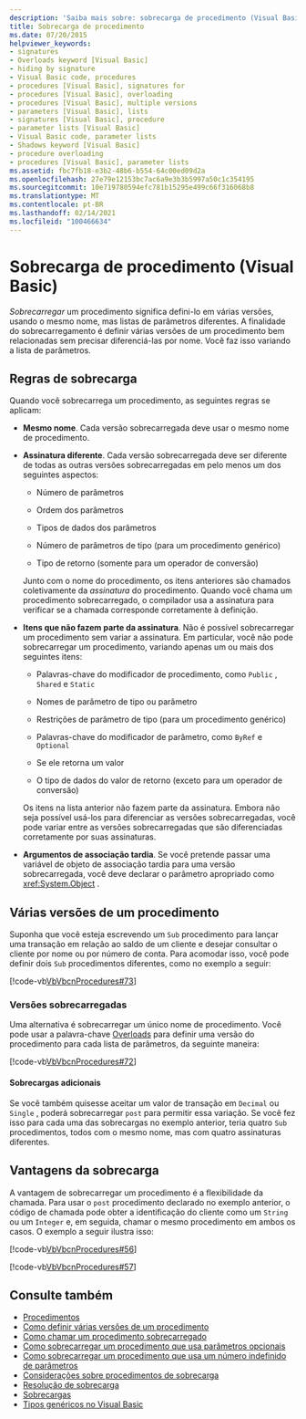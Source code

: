 ```yaml
---
description: 'Saiba mais sobre: sobrecarga de procedimento (Visual Basic)'
title: Sobrecarga de procedimento
ms.date: 07/20/2015
helpviewer_keywords:
- signatures
- Overloads keyword [Visual Basic]
- hiding by signature
- Visual Basic code, procedures
- procedures [Visual Basic], signatures for
- procedures [Visual Basic], overloading
- procedures [Visual Basic], multiple versions
- parameters [Visual Basic], lists
- signatures [Visual Basic], procedure
- parameter lists [Visual Basic]
- Visual Basic code, parameter lists
- Shadows keyword [Visual Basic]
- procedure overloading
- procedures [Visual Basic], parameter lists
ms.assetid: fbc7fb18-e3b2-48b6-b554-64c00ed09d2a
ms.openlocfilehash: 27e79e12153bc7ac6a9e3b3b5997a50c1c354195
ms.sourcegitcommit: 10e719780594efc781b15295e499c66f316068b8
ms.translationtype: MT
ms.contentlocale: pt-BR
ms.lasthandoff: 02/14/2021
ms.locfileid: "100466634"
---
```

# <a name="procedure-overloading-visual-basic"></a>Sobrecarga de procedimento (Visual Basic)

*Sobrecarregar* um procedimento significa defini-lo em várias versões, usando o mesmo nome, mas listas de parâmetros diferentes. A finalidade do sobrecarregamento é definir várias versões de um procedimento bem relacionadas sem precisar diferenciá-las por nome. Você faz isso variando a lista de parâmetros.

## <a name="overloading-rules"></a>Regras de sobrecarga

Quando você sobrecarrega um procedimento, as seguintes regras se aplicam:

- **Mesmo nome**. Cada versão sobrecarregada deve usar o mesmo nome de procedimento.

- **Assinatura diferente**. Cada versão sobrecarregada deve ser diferente de todas as outras versões sobrecarregadas em pelo menos um dos seguintes aspectos:

  - Número de parâmetros

  - Ordem dos parâmetros

  - Tipos de dados dos parâmetros

  - Número de parâmetros de tipo (para um procedimento genérico)

  - Tipo de retorno (somente para um operador de conversão)

  Junto com o nome do procedimento, os itens anteriores são chamados coletivamente da *assinatura* do procedimento. Quando você chama um procedimento sobrecarregado, o compilador usa a assinatura para verificar se a chamada corresponde corretamente à definição.

- **Itens que não fazem parte da assinatura**. Não é possível sobrecarregar um procedimento sem variar a assinatura. Em particular, você não pode sobrecarregar um procedimento, variando apenas um ou mais dos seguintes itens:

  - Palavras-chave do modificador de procedimento, como `Public` , `Shared` e `Static`

  - Nomes de parâmetro de tipo ou parâmetro

  - Restrições de parâmetro de tipo (para um procedimento genérico)

  - Palavras-chave do modificador de parâmetro, como `ByRef` e `Optional`

  - Se ele retorna um valor

  - O tipo de dados do valor de retorno (exceto para um operador de conversão)

  Os itens na lista anterior não fazem parte da assinatura. Embora não seja possível usá-los para diferenciar as versões sobrecarregadas, você pode variar entre as versões sobrecarregadas que são diferenciadas corretamente por suas assinaturas.

- **Argumentos de associação tardia**. Se você pretende passar uma variável de objeto de associação tardia para uma versão sobrecarregada, você deve declarar o parâmetro apropriado como <xref:System.Object> .

## <a name="multiple-versions-of-a-procedure"></a>Várias versões de um procedimento

Suponha que você esteja escrevendo um `Sub` procedimento para lançar uma transação em relação ao saldo de um cliente e desejar consultar o cliente por nome ou por número de conta. Para acomodar isso, você pode definir dois `Sub` procedimentos diferentes, como no exemplo a seguir:

[!code-vb[VbVbcnProcedures#73](~/samples/snippets/visualbasic/VS_Snippets_VBCSharp/VbVbcnProcedures/VB/Class1.vb#73)]

### <a name="overloaded-versions"></a>Versões sobrecarregadas

Uma alternativa é sobrecarregar um único nome de procedimento. Você pode usar a palavra-chave [Overloads](../../../language-reference/modifiers/overloads.md) para definir uma versão do procedimento para cada lista de parâmetros, da seguinte maneira:

[!code-vb[VbVbcnProcedures#72](~/samples/snippets/visualbasic/VS_Snippets_VBCSharp/VbVbcnProcedures/VB/Class1.vb#72)]

#### <a name="additional-overloads"></a>Sobrecargas adicionais

Se você também quisesse aceitar um valor de transação em `Decimal` ou `Single` , poderá sobrecarregar `post` para permitir essa variação. Se você fez isso para cada uma das sobrecargas no exemplo anterior, teria quatro `Sub` procedimentos, todos com o mesmo nome, mas com quatro assinaturas diferentes.

## <a name="advantages-of-overloading"></a>Vantagens da sobrecarga

A vantagem de sobrecarregar um procedimento é a flexibilidade da chamada. Para usar o `post` procedimento declarado no exemplo anterior, o código de chamada pode obter a identificação do cliente como um `String` ou um `Integer` e, em seguida, chamar o mesmo procedimento em ambos os casos. O exemplo a seguir ilustra isso:

[!code-vb[VbVbcnProcedures#56](~/samples/snippets/visualbasic/VS_Snippets_VBCSharp/VbVbcnProcedures/VB/Class1.vb#56)]

[!code-vb[VbVbcnProcedures#57](~/samples/snippets/visualbasic/VS_Snippets_VBCSharp/VbVbcnProcedures/VB/Class1.vb#57)]

## <a name="see-also"></a>Consulte também

- [Procedimentos](./index.md)
- [Como definir várias versões de um procedimento](./how-to-define-multiple-versions-of-a-procedure.md)
- [Como chamar um procedimento sobrecarregado](./how-to-call-an-overloaded-procedure.md)
- [Como sobrecarregar um procedimento que usa parâmetros opcionais](./how-to-overload-a-procedure-that-takes-optional-parameters.md)
- [Como sobrecarregar um procedimento que usa um número indefinido de parâmetros](./how-to-overload-a-procedure-that-takes-an-indefinite-number-of-parameters.md)
- [Considerações sobre procedimentos de sobrecarga](./considerations-in-overloading-procedures.md)
- [Resolução de sobrecarga](./overload-resolution.md)
- [Sobrecargas](../../../language-reference/modifiers/overloads.md)
- [Tipos genéricos no Visual Basic](../data-types/generic-types.md)
